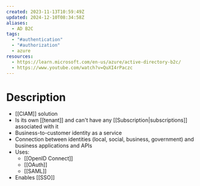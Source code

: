 ```yaml
---
created: 2023-11-13T10:59:49Z
updated: 2024-12-10T08:34:58Z
aliases:
  - AD B2C
tags:
  - "#authentication"
  - "#authorization"
  - azure
resources:
  - https://learn.microsoft.com/en-us/azure/active-directory-b2c/
  - https://www.youtube.com/watch?v=QuXI4rPaczc
---
```

# Description
- [[CIAM]] solution
- Is its own [[tenant]] and can't have any [[Subscription|subscriptions]] associated with it
- Business-to-customer identity as a service
- Connection between identities (local, social, business, government) and business applications and APIs
- Uses:
	- [[OpenID Connect]]
	- [[OAuth]]
	- [[SAML]]
- Enables [[SSO]]